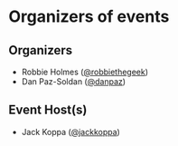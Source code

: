 # Organizers of events

## Organizers 
- Robbie Holmes ([@robbiethegeek](https://github.com/robbiethegeek))
- Dan Paz-Soldan ([@danpaz](https://github.com/danpaz))

## Event Host(s)
- Jack Koppa ([@jackkoppa](https://github.com/jackkoppa))